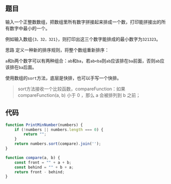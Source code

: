 <!--
 * @Descripttion: 
 * @version: 1.0.0
 * @Author: jimmiezhou
 * @Date: 2020-02-09 14:56:20
 * @LastEditors  : jimmiezhou
 * @LastEditTime : 2020-02-09 14:58:32
 -->
## 题目

输入一个正整数数组，把数组里所有数字拼接起来排成一个数，打印能拼接出的所有数字中最小的一个。

例如输入数组```{3，32，321}```，则打印出这三个数字能排成的最小数字为```321323```。

思路
定义一种新的排序规则，将整个数组重新排序：

```a```和```b```两个数字可以有两种组合：```ab```和```ba```，若```ab<ba```则```ab```应该排在```ba```前面，否则```ab```应该排在```ba```后面。

使用数组的```sort```方法，底层是快排，也可以手写一个快排。

> sort方法接收一个比较函数，compareFunction：如果 compareFunction(a, b) 小于 0 ，那么 a 会被排列到 b 之前；

## 代码

```js
function PrintMinNumber(numbers) {
    if (!numbers || numbers.length === 0) {
        return "";
    }
    return numbers.sort(compare).join('');
}

function compare(a, b) {
    const front = "" + a + b;
    const behind = "" + b + a;
    return front - behind;
}
```